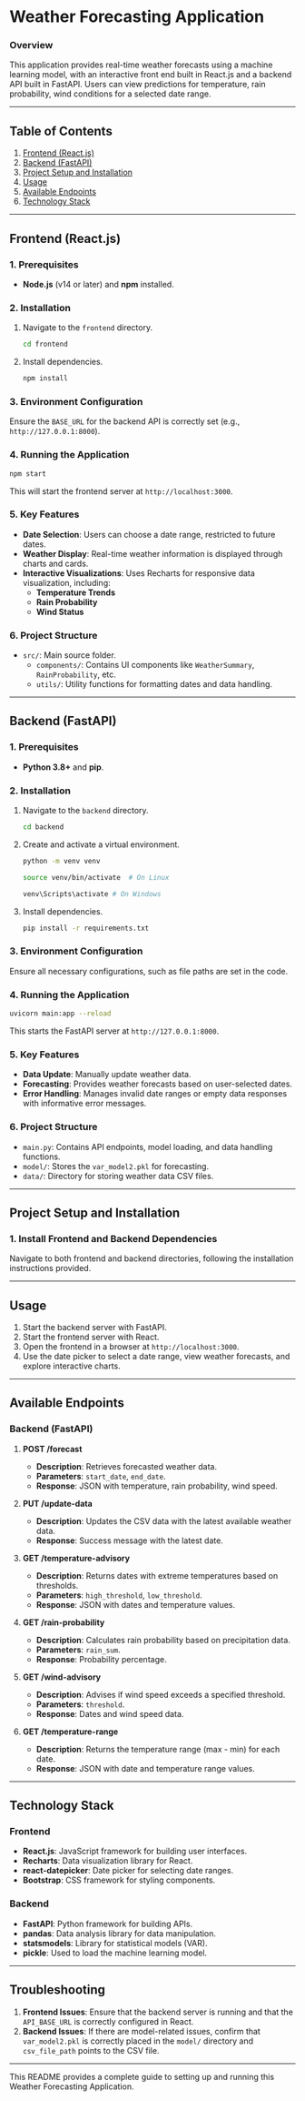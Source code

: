 # **Weather Forecasting Application**

### **Overview**

This application provides real-time weather forecasts using a machine learning model, with an interactive front end built in React.js and a backend API built in FastAPI. Users can view predictions for temperature, rain probability, wind conditions for a selected date range.

---

## **Table of Contents**

1. [Frontend (React.js)](#frontend-reactjs)
2. [Backend (FastAPI)](#backend-fastapi)
3. [Project Setup and Installation](#project-setup-and-installation)
4. [Usage](#usage)
5. [Available Endpoints](#available-endpoints)
6. [Technology Stack](#technology-stack)

---

## **Frontend (React.js)**

### **1. Prerequisites**

- **Node.js** (v14 or later) and **npm** installed.

### **2. Installation**

1. Navigate to the `frontend` directory.
   ```bash
   cd frontend
   ```
2. Install dependencies.
   ```bash
   npm install
   ```

### **3. Environment Configuration**

Ensure the `BASE_URL` for the backend API is correctly set (e.g., `http://127.0.0.1:8000`).

### **4. Running the Application**

```bash
npm start
```

This will start the frontend server at `http://localhost:3000`.

### **5. Key Features**

- **Date Selection**: Users can choose a date range, restricted to future dates.
- **Weather Display**: Real-time weather information is displayed through charts and cards.
- **Interactive Visualizations**: Uses Recharts for responsive data visualization, including:
  - **Temperature Trends**
  - **Rain Probability**
  - **Wind Status**

### **6. Project Structure**

- `src/`: Main source folder.
  - `components/`: Contains UI components like `WeatherSummary`, `RainProbability`, etc.
  - `utils/`: Utility functions for formatting dates and data handling.

---

## **Backend (FastAPI)**

### **1. Prerequisites**

- **Python 3.8+** and **pip**.

### **2. Installation**

1. Navigate to the `backend` directory.
   ```bash
   cd backend
   ```
2. Create and activate a virtual environment.

   ```bash
   python -m venv venv

   source venv/bin/activate  # On Linux

   venv\Scripts\activate # On Windows
   ```

3. Install dependencies.
   ```bash
   pip install -r requirements.txt
   ```

### **3. Environment Configuration**

Ensure all necessary configurations, such as file paths are set in the code.

### **4. Running the Application**

```bash
uvicorn main:app --reload
```

This starts the FastAPI server at `http://127.0.0.1:8000`.

### **5. Key Features**

- **Data Update**: Manually update weather data.
- **Forecasting**: Provides weather forecasts based on user-selected dates.
- **Error Handling**: Manages invalid date ranges or empty data responses with informative error messages.

### **6. Project Structure**

- `main.py`: Contains API endpoints, model loading, and data handling functions.
- `model/`: Stores the `var_model2.pkl` for forecasting.
- `data/`: Directory for storing weather data CSV files.

---

## **Project Setup and Installation**

### **1. Install Frontend and Backend Dependencies**

Navigate to both frontend and backend directories, following the installation instructions provided.

---

## **Usage**

1. Start the backend server with FastAPI.
2. Start the frontend server with React.
3. Open the frontend in a browser at `http://localhost:3000`.
4. Use the date picker to select a date range, view weather forecasts, and explore interactive charts.

---

## **Available Endpoints**

### **Backend (FastAPI)**

1. **POST /forecast**

   - **Description**: Retrieves forecasted weather data.
   - **Parameters**: `start_date`, `end_date`.
   - **Response**: JSON with temperature, rain probability, wind speed.

2. **PUT /update-data**

   - **Description**: Updates the CSV data with the latest available weather data.
   - **Response**: Success message with the latest date.

3. **GET /temperature-advisory**

   - **Description**: Returns dates with extreme temperatures based on thresholds.
   - **Parameters**: `high_threshold`, `low_threshold`.
   - **Response**: JSON with dates and temperature values.

4. **GET /rain-probability**

   - **Description**: Calculates rain probability based on precipitation data.
   - **Parameters**: `rain_sum`.
   - **Response**: Probability percentage.

5. **GET /wind-advisory**

   - **Description**: Advises if wind speed exceeds a specified threshold.
   - **Parameters**: `threshold`.
   - **Response**: Dates and wind speed data.

6. **GET /temperature-range**
   - **Description**: Returns the temperature range (max - min) for each date.
   - **Response**: JSON with date and temperature range values.

---

## **Technology Stack**

### **Frontend**

- **React.js**: JavaScript framework for building user interfaces.
- **Recharts**: Data visualization library for React.
- **react-datepicker**: Date picker for selecting date ranges.
- **Bootstrap**: CSS framework for styling components.

### **Backend**

- **FastAPI**: Python framework for building APIs.
- **pandas**: Data analysis library for data manipulation.
- **statsmodels**: Library for statistical models (VAR).
- **pickle**: Used to load the machine learning model.

---

## **Troubleshooting**

1. **Frontend Issues**: Ensure that the backend server is running and that the `API_BASE_URL` is correctly configured in React.
2. **Backend Issues**: If there are model-related issues, confirm that `var_model2.pkl` is correctly placed in the `model/` directory and `csv_file_path` points to the CSV file.

---

This README provides a complete guide to setting up and running this Weather Forecasting Application.
